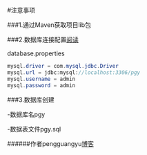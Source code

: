 

#注意事项

###1.通过Maven获取项目lib包

###2.数据库连接配置[阅读](https://github.com/pgy1/Java-Project-Pratice/blob/master/SpringMVCHibernate/src/main/resources/spring-bean-config/database.properties)

database.properties
```java
mysql.driver = com.mysql.jdbc.Driver
mysql.url = jdbc:mysql://localhost:3306/pgy
mysql.username = admin
mysql.password = admin
```

###3.数据库创建

-数据库名pgy

-数据表文件pgy.sql

######作者pengguangyu[博客](http://boke.iflsy.com/)
